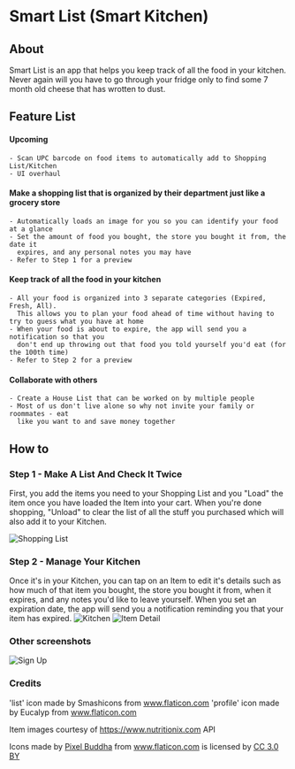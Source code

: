 # Smart List (Smart Kitchen)

## About
Smart List is an app that helps you keep track of all the food in your kitchen. Never again will you have to go through your fridge only to find some 7 month old cheese that has wrotten to dust. 

## Feature List
#### Upcoming
    - Scan UPC barcode on food items to automatically add to Shopping List/Kitchen
    - UI overhaul

#### Make a shopping list that is organized by their department just like a grocery store
    - Automatically loads an image for you so you can identify your food at a glance
    - Set the amount of food you bought, the store you bought it from, the date it  
      expires, and any personal notes you may have
    - Refer to Step 1 for a preview
    
#### Keep track of all the food in your kitchen
    - All your food is organized into 3 separate categories (Expired, Fresh, All).  
      This allows you to plan your food ahead of time without having to try to guess what you have at home
    - When your food is about to expire, the app will send you a notification so that you  
      don't end up throwing out that food you told yourself you'd eat (for the 100th time)
    - Refer to Step 2 for a preview
#### Collaborate with others
    - Create a House List that can be worked on by multiple people
    - Most of us don't live alone so why not invite your family or roommates - eat  
      like you want to and save money together

## How to
### Step 1 - Make A List And Check It Twice
First, you add the items you need to your Shopping List and you "Load" the item once you have loaded the Item into your cart. When you're done shopping, "Unload" to clear the list of all the stuff you purchased which will also add it to your Kitchen.


![Shopping List](/shopping_list.png)

### Step 2 -  Manage Your Kitchen
Once it's in your Kitchen, you can tap on an Item to edit it's details such as how much of that item you bought, the store you bought it from, when it expires, and any notes you'd like to leave yourself. When you set an expiration date, the app will send you a notification reminding you that your item has expired.
![Kitchen](/kitchen.png) ![Item Detail](/detail_view.png)


### Other screenshots
![Sign Up](/sign_up_page.png)


### Credits
'list' icon made by Smashicons from www.flaticon.com
'profile' icon made by Eucalyp from www.flaticon.com

Item images courtesy of https://www.nutritionix.com API
<div>Icons made by <a href="https://www.flaticon.com/authors/pixel-buddha" title="Pixel Buddha">Pixel Buddha</a> from <a href="https://www.flaticon.com/"                 title="Flaticon">www.flaticon.com</a> is licensed by <a href="http://creativecommons.org/licenses/by/3.0/"                 title="Creative Commons BY 3.0" target="_blank">CC 3.0 BY</a></div>
